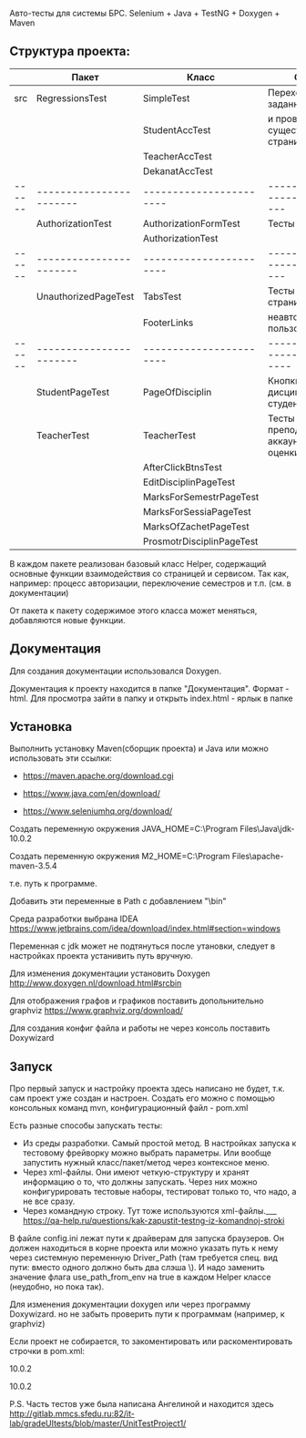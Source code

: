 Авто-тесты для системы БРС. 
Selenium + Java + TestNG + Doxygen + Maven

Структура проекта:
--------------------------

|	| Пакет			| Класс			| Описание
|-------|-----------------------|-----------------------|--------------------------------------|
|src	| RegressionsTest	| SimpleTest		| Переход по заранее заданным ссылкам
|	|			| StudentAccTest	| и проверка существования этих страниц
|	|			| TeacherAccTest	|
|	|			| DekanatAccTest	|
|------	|-----------------------|-----------------------|-----------------------------------|
|	| AuthorizationTest	| AuthorizationFormTest	| Тесты авторизации
|	|			| AuthorizationTest	|
|------	|-----------------------|-----------------------|-----------------------------------|
|	| UnauthorizedPageTest	| TabsTest		| Тесты элементов на странице для
|	|			| FooterLinks		| неавторизированного пользователя
|------	|-----------------------|-----------------------|------------------------------------|
|	| StudentPageTest	| 	PageOfDisciplin		| Кнопки на странице дисциплины у студента |
| | TeacherTest | TeacherTest | Тесты для преподовательского аккаунта на кнопки и оценки |
| | | AfterClickBtnsTest |
| | | EditDisciplinPageTest |
| | | MarksForSemestrPageTest |
| | | MarksForSessiaPageTest |
| | | MarksOfZachetPageTest |
| | | ProsmotrDisciplinPageTest |



В каждом пакете реализован базовый класс Helper, содержащий основные функции взаимодействия со страницей и сервисом. Так как, например: процесс авторизации, переключение семестров и т.п. (см. в документации)

От пакета к пакету содержимое этого класса может меняться, добавляются новые функции.

Документация
----------------
Для создания документации использовался Doxygen.

Документация к проекту находится в папке "Документация". Формат - html.
Для просмотра зайти в папку и открыть index.html - ярлык в папке

Установка
--------------
Выполнить установку Maven(сборщик проекта) и Java
или можно использовать эти ссылки:

* https://maven.apache.org/download.cgi

* https://www.java.com/en/download/

* https://www.seleniumhq.org/download/

Создать переменную окружения JAVA_HOME=C:\Program Files\Java\jdk-10.0.2

Создать переменную окружения M2_HOME=C:\Program Files\apache-maven-3.5.4

т.е. путь к программе.

Добавить эти переменные в Path с добавлением "\bin"

Среда разработки выбрана IDEA https://www.jetbrains.com/idea/download/index.html#section=windows

Переменная с jdk может не подтянуться после утановки, следует в настройках проекта устанивить путь вручную.

Для изменения документации установить Doxygen http://www.doxygen.nl/download.html#srcbin

Для отображения графов и графиков поставить допольнительно graphviz https://www.graphviz.org/download/

Для создания конфиг файла и работы не через консоль поставить Doxywizard

Запуск
--------
Про первый запуск и настройку проекта здесь написано не будет, т.к. сам проект уже создан и настроен. Создать его можно с помощью консольных команд mvn, конфигурационный файл - pom.xml

Есть разные способы запускать тесты:
* Из среды разработки. Самый простой метод. В настройках запуска к тестовому фрейворку можно выбрать параметры. Или вообще запустить нужный класс/пакет/метод через контексное меню.
* Через xml-файлы. Они имеют четкую-структуру и хранят информацию о то, что должны запускать. Через них можно конфигурировать тестовые наборы, тестироват только то, что надо, а не все сразу.
* Через командную строку. Тут тоже используются xml-файлы.___
https://qa-help.ru/questions/kak-zapustit-testng-iz-komandnoj-stroki

В файле config.ini лежат пути к драйверам для запуска браузеров. Он должен находиться в корне проекта или можно указать путь к нему через системную переменную Driver_Path (там требуется спец. вид пути: вместо одного должно быть два слэша \\). И надо заменить значение флага use_path_from_env на true в каждом Helper классе (неудобно, но пока так).

Для изменения документации doxygen <config file> или через программу Doxywizard. но не забыть проверить пути к программам (например, к graphviz)

Если проект не собирается, то закоментировать или раскоментировать строчки в pom.xml:

 <source>10.0.2</source>
 
 <target>10.0.2</target>

 
P.S. Часть тестов уже была написана Ангелиной и находится здесь 
http://gitlab.mmcs.sfedu.ru:82/it-lab/gradeUItests/blob/master/UnitTestProject1/
